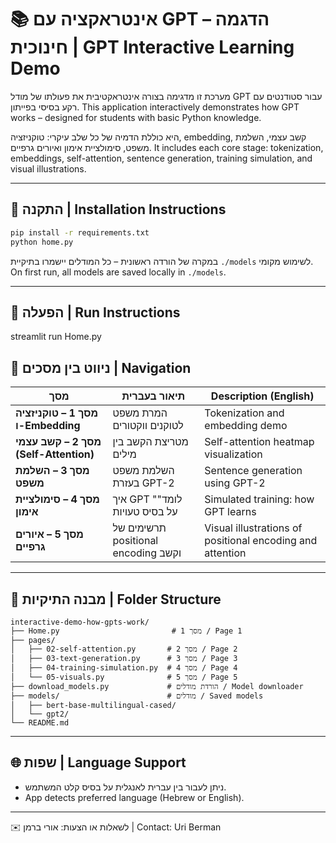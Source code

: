 # 📚 אינטראקציה עם GPT – הדגמה חינוכית | GPT Interactive Learning Demo

מערכת זו מדגימה בצורה אינטראקטיבית את פעולתו של מודל GPT עבור סטודנטים עם רקע בסיסי בפייתון. 
This application interactively demonstrates how GPT works – designed for students with basic Python knowledge.

היא כוללת הדמיה של כל שלב עיקרי: טוקניזציה, embedding, קשב עצמי, השלמת משפט, סימולציית אימון ואיורים גרפיים.
It includes each core stage: tokenization, embeddings, self-attention, sentence generation, training simulation, and visual illustrations.

---
## 🚀 התקנה | Installation Instructions


```bash
pip install -r requirements.txt
python home.py

```

במקרה של הורדה ראשונית – כל המודלים יישמרו בתיקיית `./models` לשימוש מקומי.
On first run, all models are saved locally in `./models`.

---
## 🚀 הפעלה | Run Instructions

streamlit run Home.py



## 🧭 ניווט בין מסכים | Navigation

| מסך | תיאור בעברית | Description (English) |
|------|----------------|------------------------|
| **מסך 1 – טוקניזציה ו-Embedding** | המרת משפט לטוקנים ווקטורים | Tokenization and embedding demo |
| **מסך 2 – קשב עצמי (Self-Attention)** | מטריצת הקשב בין מילים | Self-attention heatmap visualization |
| **מסך 3 – השלמת משפט** | השלמת משפט בעזרת GPT-2 | Sentence generation using GPT-2 |
| **מסך 4 – סימולציית אימון** | איך GPT "לומד" על בסיס טעויות | Simulated training: how GPT learns |
| **מסך 5 – איורים גרפיים** | תרשימים של positional encoding וקשב | Visual illustrations of positional encoding and attention |

---

## 📁 מבנה התיקיות | Folder Structure

```
interactive-demo-how-gpts-work/
├── Home.py                         # מסך 1 / Page 1
├── pages/
│   ├── 02-self-attention.py       # מסך 2 / Page 2
│   ├── 03-text-generation.py      # מסך 3 / Page 3
│   ├── 04-training-simulation.py  # מסך 4 / Page 4
│   └── 05-visuals.py              # מסך 5 / Page 5
├── download_models.py             # הורדת מודלים / Model downloader
├── models/                        # מודלים / Saved models
│   ├── bert-base-multilingual-cased/
│   └── gpt2/
└── README.md
```

---

## 🌐 שפות | Language Support

- ניתן לעבור בין עברית לאנגלית על בסיס קלט המשתמש.
- App detects preferred language (Hebrew or English).

---

✉️ לשאלות או הצעות: אורי ברמן | Contact: Uri Berman
